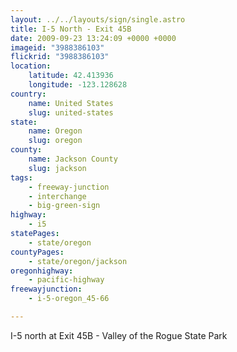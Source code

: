 ```yaml
---
layout: ../../layouts/sign/single.astro
title: I-5 North - Exit 45B
date: 2009-09-23 13:24:09 +0000 +0000
imageid: "3988386103"
flickrid: "3988386103"
location:
    latitude: 42.413936
    longitude: -123.128628
country:
    name: United States
    slug: united-states
state:
    name: Oregon
    slug: oregon
county:
    name: Jackson County
    slug: jackson
tags:
    - freeway-junction
    - interchange
    - big-green-sign
highway:
    - i5
statePages:
    - state/oregon
countyPages:
    - state/oregon/jackson
oregonhighway:
    - pacific-highway
freewayjunction:
    - i-5-oregon_45-66

---
```

I-5 north at Exit 45B - Valley of the Rogue State Park